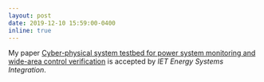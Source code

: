 ```yaml
---
layout: post
date: 2019-12-10 15:59:00-0400
inline: true
---
```


My paper [Cyber-physical system testbed for power system monitoring and wide-area control verification](https://digital-library.theiet.org/content/journals/10.1049/iet-esi.2019.0084) is accepted by _IET Energy Systems Integration_.
